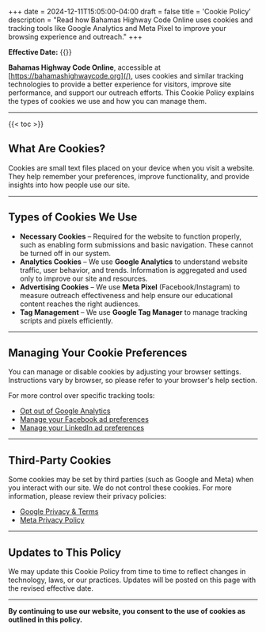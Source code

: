 +++
date = 2024-12-11T15:05:00-04:00
draft = false
title = 'Cookie Policy'
description = "Read how Bahamas Highway Code Online uses cookies and tracking tools like Google Analytics and Meta Pixel to improve your browsing experience and outreach."
+++

**Effective Date:** {{<date>}}

**Bahamas Highway Code Online**, accessible at [https://bahamashighwaycode.org](/), uses cookies and similar tracking technologies to provide a better experience for visitors, improve site performance, and support our outreach efforts. This Cookie Policy explains the types of cookies we use and how you can manage them.

---

{{< toc >}}

## What Are Cookies?

Cookies are small text files placed on your device when you visit a website. They help remember your preferences, improve functionality, and provide insights into how people use our site.

---

## Types of Cookies We Use

- **Necessary Cookies** – Required for the website to function properly, such as enabling form submissions and basic navigation. These cannot be turned off in our system.  
- **Analytics Cookies** – We use **Google Analytics** to understand website traffic, user behavior, and trends. Information is aggregated and used only to improve our site and resources.  
- **Advertising Cookies** – We use **Meta Pixel** (Facebook/Instagram) to measure outreach effectiveness and help ensure our educational content reaches the right audiences.  
- **Tag Management** – We use **Google Tag Manager** to manage tracking scripts and pixels efficiently.  

---

## Managing Your Cookie Preferences

You can manage or disable cookies by adjusting your browser settings. Instructions vary by browser, so please refer to your browser's help section.

For more control over specific tracking tools:  
- [Opt out of Google Analytics](https://tools.google.com/dlpage/gaoptout)  
- [Manage your Facebook ad preferences](https://www.facebook.com/adpreferences/ad_settings)  
- [Manage your LinkedIn ad preferences](https://www.linkedin.com/psettings/advertising)  

---

## Third-Party Cookies

Some cookies may be set by third parties (such as Google and Meta) when you interact with our site. We do not control these cookies. For more information, please review their privacy policies:  
- [Google Privacy & Terms](https://policies.google.com/technologies/partner-sites)  
- [Meta Privacy Policy](https://www.facebook.com/privacy/policy/)  

---

## Updates to This Policy

We may update this Cookie Policy from time to time to reflect changes in technology, laws, or our practices. Updates will be posted on this page with the revised effective date.

---

**By continuing to use our website, you consent to the use of cookies as outlined in this policy.**
